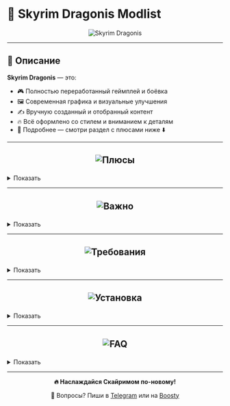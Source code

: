# 🐉 Skyrim Dragonis Modlist

<p align="center">
  <img src="https://github.com/user-attachments/assets/91a75ea5-3fba-410c-958d-6fcc8ee5ca24" alt="Skyrim Dragonis" />
</p>

---

## 📖 Описание

**Skyrim Dragonis** — это:
- 🎮 Полностью переработанный геймплей и боёвка  
- 🖼️ Современная графика и визуальные улучшения  
- ✍️ Вручную созданный и отобранный контент  
- 🔥 Всё оформлено со стилем и вниманием к деталям  
- 🤝 Подробнее — смотри раздел с плюсами ниже ⬇️  

---

## <p align="center"><img src="https://github.com/user-attachments/assets/d41ed4b4-2fba-4a03-a835-15993909f9e9" alt="Плюсы" /></p>

<details>
<summary>Показать</summary>

- Новейшие и лучшие моды этого года  
- Современная и красивая графика  
- Хороший FPS по сравнению с другими сборками  
- Инновационный и погружающий геймплей  
- Современная боёвка  
- Лучшие современные анимации  
- Внимание к деталям  
- Стабильность  
- Капитальный ремонт багов оригинала  
- Ремастер всех городов  
- Новые квесты  
- Каждый мод проверен вручную  
- Без мусорных и ломающих геймплей модов  
- Регулярные обновления  
- Всё сделано со вкусом и со стилем  
- Полная работоспособность от первого и третьего лица
- Полностью переведена на русский язык (текст)
- Много нового оружия, брони и магии
- Небольшое усложнение боев с требованием к навыкам игрока, а не только к
прокачке персонажа, с целью сделать бои более разнообразными и интересными.
Повышайте свой навык игры, изучайте особенности врагов
- Сборка изначально настроена и оптимизирована, сгенерированы все
возможные LOD-ы, анимации, необходимым образом настроены все INI файлы и
все моды

</details>

---

## <p align="center"><img src="https://github.com/user-attachments/assets/11f4d2ff-1139-43a3-860b-6183a467c269" alt="Важно" /></p>

<details>
<summary>Показать</summary>

> ❗ Требуемая стимовская версия игры: **Skyrim Special Edition**      

> ⚠️ Сама игра **УЖЕ ЕСТЬ** в папке со сборкой.Откатывать ничего не нужно!Игра есть в папке Stock Game внутри папки со сборкой, по этому просто укажите в мо2 именно её      

> ⚠️ **НИКАКИХ** аддонов от Creation Club        

> ❗ **99% проблем** — из-за неправильной установки. Читай инструкцию внимательно!      
  
> 🛠️ Поддержка — в [Telegram](https://t.me/Whistle69) или на [Boosty](https://boosty.to/whistle)  

</details>

---

## <p align="center"><img src="https://github.com/user-attachments/assets/60be4704-f14e-44f6-a796-8e14681aae81" alt="Требования" /></p>

<details>
<summary>Показать</summary>

### 1080p (Минимальные)

| Компонент     | Требования                                |
|---------------|--------------------------------------------|
| GPU           | RTX 3060                                   |
| CPU           | Ryzen 5 3600 / 5600 / i5-12400F            |
| RAM           | 16 GB в двухканале                         |
| Диск          | 260 GB (сборка) / 370 GB (с архивами)      |

### 1080p (Рекомендуемые)

| Компонент     | Требования                                |
|---------------|--------------------------------------------|
| GPU           | RTX 4060 / 4060 TI                         |
| CPU           | Ryzen 5 5600 / i5-12600F                   |
| RAM           | 32 GB                                      |
| Диск          | 260 GB (сборка) / 370 GB (с архивами)      |

### 1440p (Минимальные)

| Компонент     | Требования                                |
|---------------|--------------------------------------------|
| GPU           | RTX 4070 Ti / 4070 Super / Ti Super        |
| CPU           | Ryzen 5 7500F / i5-12600F                  |
| RAM           | 16 GB                                      |
| Диск          | 260 GB (сборка) / 370 GB (с архивами)      |

</details>

---

## <p align="center"><img src="https://github.com/user-attachments/assets/ee60ca77-d606-4410-b3af-c07f3020943a" alt="Установка" /></p>

<details>
<summary>Показать</summary>

> ❗ Требуется заранее установить стимовский **Skyrim** (неважно какая версия).Сама игра из стима нам не понадобится, но без неё стим не даст запустить вам скайрим.      
> ❗ Если архив не скачивается - прошу подождать.Из-за большого количества скачиваний гугл ограничивает возможность скачать сборку на какое-то время.      

И > ❗️ Желательно отключи **все антивирусы**, потому что они могут удалить SKSE

1. Установи [Visual C++ x64](https://aka.ms/vs/17/release/vc_redist.x64.exe)  
2. Установи [.NET Runtime 8.0.5 x64](https://dotnet.microsoft.com/en-us/download/dotnet/thank-you/runtime-8.0.5-windows-x64-installer)  
3. Установи **7-Zip** (**НЕ** WinRAR)  
4. Скачай архив отсюда – **[ЖМАКАЙ СЮДА](https://boosty.to/whistle/posts/b0f37679-8f40-4efb-b527-04282b31df35?share=post_link)**
5. Распакуй на SSD и желательно прямо на диск C:
6. После распаковки у тебя будет папка **Skyrim Dragonis**
7. Запусти `ModOrganizer.exe` в этой папке  
8. Если установил не прямо в диск C:, то нужно будет поменять пути:  
   -> В верхней панели нажми **шестерёнку**  
   -> Перейди во вкладку **Пути**  
   -> Там поменяй путь "Управляемой игры"
   **ИГРА УЖЕ ЕСТЬ В СБОРКЕ В ПАПКЕ "Stock Game"**  
   -> Нажми **ОК**
9. То же самое делаем и с SKSE:  
   -> Нажми в правом верхнем углу на **Skyrim Dragonis** (или другую программу, которая там может стоять)  
   -> У тебя откроется окошко, в котором нужно нажать **три точки**  
   -> Укажи путь для Skyrim Dragonis (или же SKSE64) -> `Skyrim Dragonis/mods/SKSE/root/skse64_loader.exe`
10. Сохраняй и жми **Играть**

❗ВАЖНО, ЕСЛИ ПИШЕТ, ЧТО НЕ МОЖЕТ НАЙТИ SKSE64, ПРОВЕРЬТЕ:    
  
    - Отключили ли вы антивирус перед тем как распаковать сборку      
    - Проверьте наличие skse64_loader.exe в папке SkyrimDragonis/mods/SKSE/Root/Skse64_loader.exe      

⚠️ РЕШЕНИЕ:      
    - Скачать [ОТСЮДА](https://skse.silverlock.org/beta/skse64_2_00_20.7z) SKSE64      

> ❌ Сборка не тестировалась на пиратках. Только лицензия!

</details>

---

## <p align="center"><img src="https://github.com/user-attachments/assets/74b2c3a8-1133-43bc-9e0f-7bbbff549ca9" alt="FAQ" /></p>

<details>
<summary>Показать</summary>

1. **Как отключить бумажную карту?**  
   В конце списка модов отключите модификации:  
   <p align="center">
     <img src="https://github.com/user-attachments/assets/6d23ebd5-5d59-4c37-968c-98cdaa484769" alt="firefox_qEvv1tjeAX" />
   </p>

2. **Фризы?**  
   - Поставь файл подкачки на 40+ GB  

3. **Краш при запуске?**  
   ➤ Убедись, что ВСЕ библиотеки установлены  

4. **Архивы не распаковываются?**  
   ➤ Проблема у тебя — проверь диск, качай заново  

5. **Краш в определенном месте?**  
   ➤ Напиши на **Бусти** или в **Telegram**  

6. **Баланс?**  
   ➤ Не хардкор, но есть. Доделывать буду в будущем

7. **MO2 не видит игру?**  
   ➤ Проверь путь к `Skyrim.exe` в настройках  

8. **Будет ли версия для слабых ПК?**  
   ➤ Возможно, но неизвестно когда  

9. **Язык?**  
    ➤ Английская озвучка, русский текст  

10. **Лорная ли сборка?**  
    ➤ Есть элементы из других вселенных, но всё в тему  

11. **Ошибка при распаковке?**  
    ➤ Используй **только 7-Zip**, проверь место на диске, попробуй скачать архив снова

12. **Поддержка 21x9 и 32x9 мониторов?**       
    ➤ Да

14. **Поддержка 16x10 мониторов?**     
    ➤ Да
    
15. **Как узнать все бинды в сборке?**     
    ➤ Нажми в игре на кнопку F11

16. **На какую кнопку работает додж(перекат)?**     
    ➤ Ctrl (работает только с оружием в руках)
    
16. **Как накатить свой мод?**     
    ➤ На нексусе внимательно посмотри совместимость твоего мода.                
    ➤ Если там указан хоть какой-то мод из сборки в качестве не совместимого рекомендую такой мод не ставить.            
    ➤ Однако, если прям сильно хочется, то может попробовать отключить, но тогда за работоспособность мода не ручаюсь.      
    ➤ После того, как ты установил мод, отсортируй плагины через программу **LOOT** (она уже есть в сборке, просто запусти её через МО2)
    
18. **Поддержка геймпадов?**      
    ➤ Пока что нет, но в будущем планируется.
    
19. **На какую клавишу менять стойки?**      
    ➤ На клавиши 1, 2 и 3
    
20. **Как поменять расположение камеры?**      
    ➤ Нажмите на кнопку V

21. **Почему не торрент?**      
    ➤ В моей стране очень сильно контролируется торрент, поэтому торрентом я не могу пользоваться.

22 **Фиолетовая карта либо дыры в дорогах**       
    ➤ Отсортируй все моды через LOOT (через жёлтый сундук, а не через встроенную в мо2 фичу)


</details>

---

<p align="center"><strong>🔥 Наслаждайся Скайримом по-новому!</strong></p>  
<p align="center">💬 Вопросы? Пиши в <a href="https://t.me/Whistle69">Telegram</a> или на <a href="https://boosty.to/whistle">Boosty</a></p>

